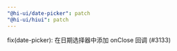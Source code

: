 ```yaml
---
"@hi-ui/date-picker": patch
"@hi-ui/hiui": patch
---
```


fix(date-picker): 在日期选择器中添加 onClose 回调 (#3133)

